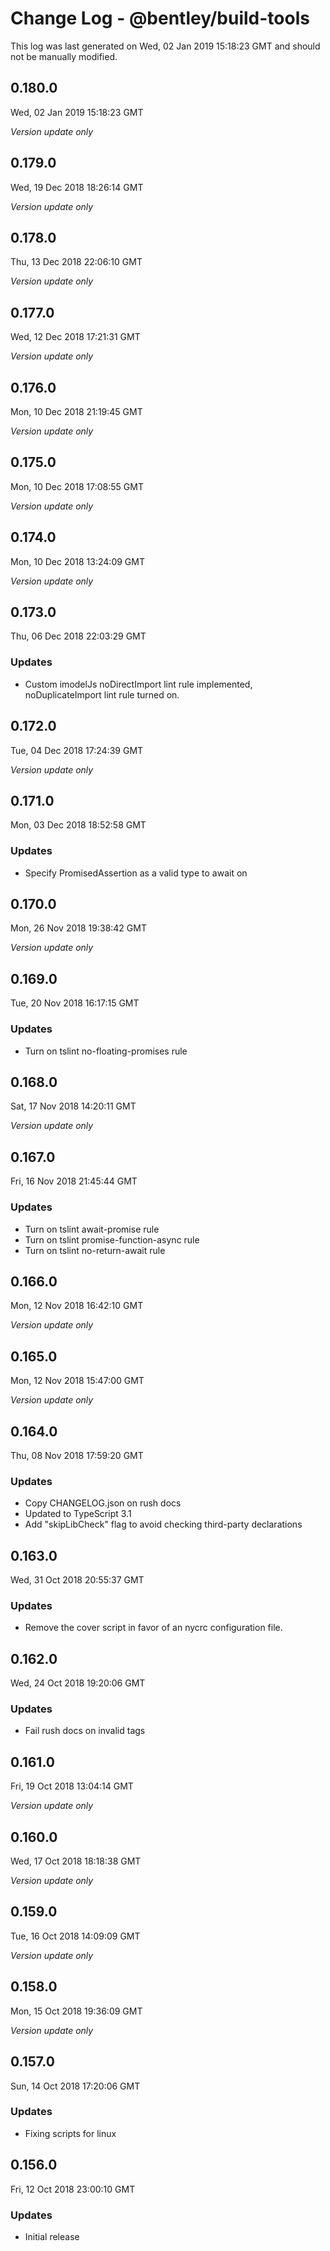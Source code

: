 # Change Log - @bentley/build-tools

This log was last generated on Wed, 02 Jan 2019 15:18:23 GMT and should not be manually modified.

## 0.180.0
Wed, 02 Jan 2019 15:18:23 GMT

*Version update only*

## 0.179.0
Wed, 19 Dec 2018 18:26:14 GMT

*Version update only*

## 0.178.0
Thu, 13 Dec 2018 22:06:10 GMT

*Version update only*

## 0.177.0
Wed, 12 Dec 2018 17:21:31 GMT

*Version update only*

## 0.176.0
Mon, 10 Dec 2018 21:19:45 GMT

*Version update only*

## 0.175.0
Mon, 10 Dec 2018 17:08:55 GMT

*Version update only*

## 0.174.0
Mon, 10 Dec 2018 13:24:09 GMT

*Version update only*

## 0.173.0
Thu, 06 Dec 2018 22:03:29 GMT

### Updates

- Custom imodelJs noDirectImport lint rule implemented, noDuplicateImport lint rule turned on.

## 0.172.0
Tue, 04 Dec 2018 17:24:39 GMT

*Version update only*

## 0.171.0
Mon, 03 Dec 2018 18:52:58 GMT

### Updates

- Specify PromisedAssertion as a valid type to await on

## 0.170.0
Mon, 26 Nov 2018 19:38:42 GMT

*Version update only*

## 0.169.0
Tue, 20 Nov 2018 16:17:15 GMT

### Updates

- Turn on tslint no-floating-promises rule

## 0.168.0
Sat, 17 Nov 2018 14:20:11 GMT

*Version update only*

## 0.167.0
Fri, 16 Nov 2018 21:45:44 GMT

### Updates

- Turn on tslint await-promise rule
- Turn on tslint promise-function-async rule
- Turn on tslint no-return-await rule

## 0.166.0
Mon, 12 Nov 2018 16:42:10 GMT

*Version update only*

## 0.165.0
Mon, 12 Nov 2018 15:47:00 GMT

*Version update only*

## 0.164.0
Thu, 08 Nov 2018 17:59:20 GMT

### Updates

- Copy CHANGELOG.json on rush docs
- Updated to TypeScript 3.1
- Add "skipLibCheck" flag to avoid checking third-party declarations

## 0.163.0
Wed, 31 Oct 2018 20:55:37 GMT

### Updates

- Remove the cover script in favor of an nycrc configuration file.

## 0.162.0
Wed, 24 Oct 2018 19:20:06 GMT

### Updates

- Fail rush docs on invalid tags

## 0.161.0
Fri, 19 Oct 2018 13:04:14 GMT

*Version update only*

## 0.160.0
Wed, 17 Oct 2018 18:18:38 GMT

*Version update only*

## 0.159.0
Tue, 16 Oct 2018 14:09:09 GMT

*Version update only*

## 0.158.0
Mon, 15 Oct 2018 19:36:09 GMT

*Version update only*

## 0.157.0
Sun, 14 Oct 2018 17:20:06 GMT

### Updates

- Fixing scripts for linux

## 0.156.0
Fri, 12 Oct 2018 23:00:10 GMT

### Updates

- Initial release

